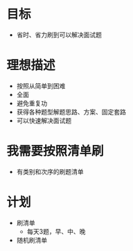 # 目标
- 省时、省力刷到可以解决面试题

# 理想描述
- 按照从简单到困难
- 全面
- 避免重复功
- 获得各种题型解题思路、方案、固定套路
- 可以快速解决面试题

# 我需要按照清单刷
- 有类别和次序的刷题清单
  
# 计划
- 刷清单
  - 每天3题，早、中、晚
- 随机刷清单